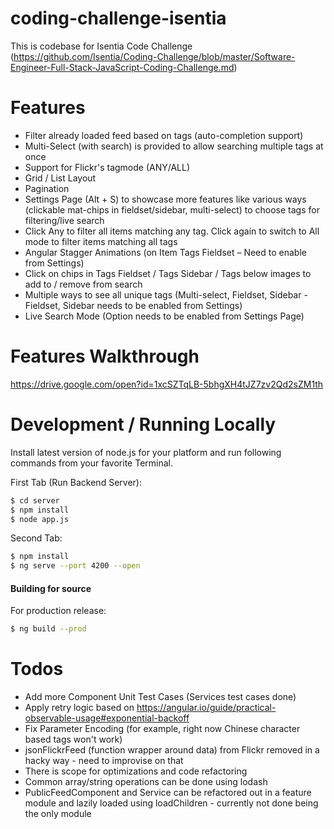 # coding-challenge-isentia

This is codebase for Isentia Code Challenge (https://github.com/Isentia/Coding-Challenge/blob/master/Software-Engineer-Full-Stack-JavaScript-Coding-Challenge.md)

# Features

  - Filter already loaded feed based on tags (auto-completion support)
  - Multi-Select (with search) is provided to allow searching multiple tags at once
  - Support for Flickr's tagmode (ANY/ALL)
  - Grid / List Layout
  - Pagination
  - Settings Page (Alt + S) to showcase more features like various ways (clickable mat-chips in fieldset/sidebar, multi-select) to choose tags for filtering/live search
  - Click Any to filter all items matching any tag. Click again to switch to All mode to filter items matching all tags
  - Angular Stagger Animations (on Item Tags Fieldset – Need to enable from Settings)
  - Click on chips in Tags Fieldset / Tags Sidebar / Tags below images to add to / remove from search
  - Multiple ways to see all unique tags (Multi-select, Fieldset, Sidebar - Fieldset, Sidebar needs to be enabled from Settings)
  - Live Search Mode (Option needs to be enabled from Settings Page)

# Features Walkthrough
https://drive.google.com/open?id=1xcSZTqLB-5bhgXH4tJZ7zv2Qd2sZM1th

# Development / Running Locally

Install latest version of node.js for your platform and run following commands from your favorite Terminal.

First Tab (Run Backend Server):
```sh
$ cd server
$ npm install
$ node app.js
```

Second Tab:
```sh
$ npm install
$ ng serve --port 4200 --open
```

#### Building for source
For production release:
```sh
$ ng build --prod
```


# Todos

 - Add more Component Unit Test Cases (Services test cases done)
 - Apply retry logic based on https://angular.io/guide/practical-observable-usage#exponential-backoff
 - Fix Parameter Encoding (for example, right now Chinese character based tags won't work)
 - jsonFlickrFeed (function wrapper around data) from Flickr removed in a hacky way - need to improvise on that
 - There is scope for optimizations and code refactoring
 - Common array/string operations can be done using lodash
 - PublicFeedComponent and Service can be refactored out in a feature module and lazily loaded using loadChildren - currently not done being the only module
